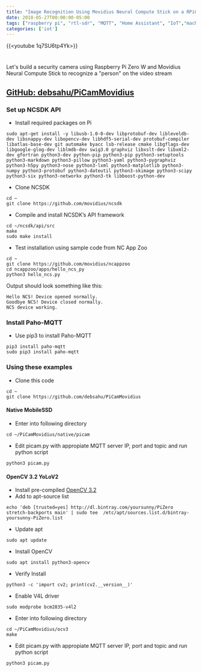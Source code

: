 ```yaml
---
title: "Image Recognition Using Movidius Neural Compute Stick on a RPi0W"
date: 2018-05-27T00:00:00-05:00
tags: ["raspberry pi", "rtl-sdr", "MQTT", "Home Assistant", "IoT","machine learning", "compute stick", "movidius","opencv", "mobilessd", "YoLoV2", "image recognition", "camera", 'debashish sahu']
categories: ['iot']
---
```


{{<youtube 1q7SU6tp4Yk>}}

#

Let's build a security camera using Raspberry Pi Zero W and Movidius Neural Compute Stick to recognize a "person" on the video stream

## [GitHub: debsahu/PiCamMovidius](https://github.com/debsahu/PiCamMovidius)

### Set up NCSDK API

- Install required packages on Pi
```
sudo apt-get install -y libusb-1.0-0-dev libprotobuf-dev libleveldb-dev libsnappy-dev libopencv-dev libhdf5-serial-dev protobuf-compiler libatlas-base-dev git automake byacc lsb-release cmake libgflags-dev libgoogle-glog-dev liblmdb-dev swig3.0 graphviz libxslt-dev libxml2-dev gfortran python3-dev python-pip python3-pip python3-setuptools python3-markdown python3-pillow python3-yaml python3-pygraphviz python3-h5py python3-nose python3-lxml python3-matplotlib python3-numpy python3-protobuf python3-dateutil python3-skimage python3-scipy python3-six python3-networkx python3-tk libboost-python-dev
```
- Clone NCSDK
```
cd ~
git clone https://github.com/movidius/ncsdk
```
- Compile and install NCSDK’s API framework
```
cd ~/ncsdk/api/src
make
sudo make install
```
- Test installation using sample code from NC App Zoo
```
cd ~
git clone https://github.com/movidius/ncappzoo
cd ncappzoo/apps/hello_ncs_py
python3 hello_ncs.py
```
Output should look something like this:
```
Hello NCS! Device opened normally.
Goodbye NCS! Device closed normally.
NCS device working.
```

### Install Paho-MQTT

- Use pip3 to install Paho-MQTT
```
pip3 install paho-mqtt
sudo pip3 install paho-mqtt
```

### Using these examples

- Clone this code
```
cd ~
git clone https://github.com/debsahu/PiCamMovidius
```

#### Native MobileSSD

- Enter into following directory
```
cd ~/PiCamMovidius/native/picam
```
- Edit picam.py with appropiate MQTT server IP, port and topic and run python script
```
python3 picam.py
```

#### OpenCV 3.2 YoLoV2

- Install pre-compiled [OpenCV 3.2](https://yoursunny.com/t/2018/install-OpenCV3-PiZero/)
- Add to apt-source list 
```
echo 'deb [trusted=yes] http://dl.bintray.com/yoursunny/PiZero stretch-backports main' | sudo tee  /etc/apt/sources.list.d/bintray-yoursunny-PiZero.list
```
- Update apt 
```
sudo apt update
```
- Install OpenCV 
```
sudo apt install python3-opencv
```
- Verify Install 
```
python3 -c 'import cv2; print(cv2.__version__)'
```
- Enable V4L driver 
```
sudo modprobe bcm2835-v4l2
```
- Enter into following directory
```
cd ~/PiCamMovidius/ocv3
make
```
- Edit picam.py with appropiate MQTT server IP, port and topic and run python script
```
python3 picam.py
```
